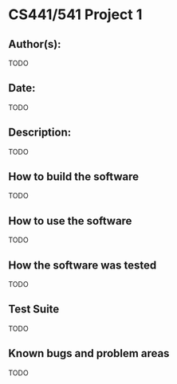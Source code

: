 # CS441/541 Project 1

## Author(s):

TODO


## Date:

TODO


## Description:

TODO


## How to build the software

TODO


## How to use the software

TODO


## How the software was tested

TODO

## Test Suite

TODO


## Known bugs and problem areas

TODO